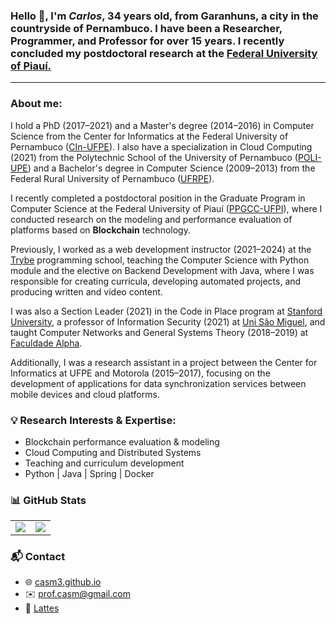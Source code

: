 ### Hello 👋, I'm *Carlos*, 34 years old, from Garanhuns, a city in the countryside of Pernambuco. I have been a Researcher, Programmer, and Professor for over 15 years. I recently concluded my postdoctoral research at the [Federal University of Piauí.](https://sigaa.ufpi.br/sigaa/public/programa/apresentacao.jsf?lc=pt_BR&id=615)

----------------------------
### About me:
I hold a PhD (2017–2021) and a Master's degree (2014–2016) in Computer Science from the Center for Informatics at the Federal University of Pernambuco ([CIn-UFPE](https://portal.cin.ufpe.br/)). I also have a specialization in Cloud Computing (2021) from the Polytechnic School of the University of Pernambuco ([POLI-UPE](https://poli.br/)) and a Bachelor's degree in Computer Science (2009–2013) from the Federal Rural University of Pernambuco ([UFRPE](https://www.ufrpe.br/)).

I recently completed a postdoctoral position in the Graduate Program in Computer Science at the Federal University of Piauí ([PPGCC-UFPI](https://ufpi.br/)), where I conducted research on the modeling and performance evaluation of platforms based on **Blockchain** technology.

Previously, I worked as a web development instructor (2021–2024) at the [Trybe](https://www.betrybe.com/) programming school, teaching the Computer Science with Python module and the elective on Backend Development with Java, where I was responsible for creating curricula, developing automated projects, and producing written and video content.

I was also a Section Leader (2021) in the Code in Place program at [Stanford University](https://codeinplace.stanford.edu/), a professor of Information Security (2021) at [Uni São Miguel](https://www.unisaomiguel.edu.br), and taught Computer Networks and General Systems Theory (2018–2019) at [Faculdade Alpha](https://faculdade.alpha.edu.br/).

Additionally, I was a research assistant in a project between the Center for Informatics at UFPE and Motorola (2015–2017), focusing on the development of applications for data synchronization services between mobile devices and cloud platforms.

<!--
**casm3/casm3** is a ✨ _special_ ✨ repository because its `README.md` (this file) appears on your GitHub profile.

Here are some ideas to get you started:

- 🔭 I’m currently working on ...
- 🌱 I’m currently learning ...
- 👯 I’m looking to collaborate on ...
- 🤔 I’m looking for help with ...
- 💬 Ask me about ...
- 📫 How to reach me: ...
- 😄 Pronouns: ...
- ⚡ Fun fact: ...
-->

### 💡 Research Interests & Expertise:
- Blockchain performance evaluation & modeling
- Cloud Computing and Distributed Systems
- Teaching and curriculum development
- Python | Java | Spring | Docker

### 📊 GitHub Stats

<table>
  <tr>
    <td>
      <img src="https://github-readme-stats.vercel.app/api?username=casm3&count_private=true&show_icons=true&theme=tokyonight&cache_seconds=1800" />
    </td>
    <td>
      <a href="https://github.com/casm3/github-readme-stats">
        <img src="https://github-readme-stats.vercel.app/api/top-langs/?username=casm3&layout=compact&langs_count=6&theme=tokyonight&cache_seconds=1800" />
      </a>
    </td>
  </tr>
</table>


### 📬 Contact

- 🌐 [casm3.github.io](https://casm3.github.io)
- ✉️ prof.casm@gmail.com
- 📝 [Lattes](http://lattes.cnpq.br/1234567890000000)
